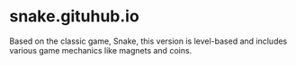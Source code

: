 # snake.gituhub.io
Based on the classic game, Snake, this version is level-based and includes various game mechanics like magnets and coins.
